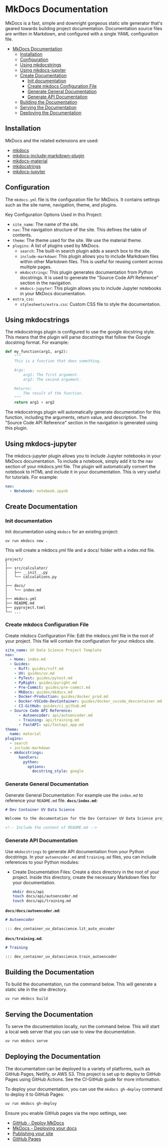 # MkDocs Documentation

MkDocs is a fast, simple and downright gorgeous static site generator that's geared towards building project documentation. Documentation source files are written in Markdown, and configured with a single YAML configuration file.

- [MkDocs Documentation](#mkdocs-documentation)
  - [Installation](#installation)
  - [Configuration](#configuration)
  - [Using mkdocstrings](#using-mkdocstrings)
  - [Using mkdocs-jupyter](#using-mkdocs-jupyter)
  - [Create Documentation](#create-documentation)
    - [Init documentation](#init-documentation)
    - [Create mkdocs Configuration File](#createmkdocsconfiguration-file)
    - [Generate General Documentation](#generate-general-documentation)
    - [Generate API Documentation](#generate-api-documentation)
  - [Building the Documentation](#building-the-documentation)
  - [Serving the Documentation](#serving-the-documentation)
  - [Deploying the Documentation](#deploying-the-documentation)

## Installation

MkDocs and the related extensions are used:

- [mkdocs](https://www.mkdocs.org/)
- [mkdocs-include-markdown-plugin](https://github.com/mondeja/mkdocs-include-markdown-plugin#documentation)
- [mkdocs-material](https://squidfunk.github.io/mkdocs-material/)
- [mkdocstrings](https://mkdocstrings.github.io/)
- [mkdocs-jupyter](https://github.com/danielfrg/mkdocs-jupyter)

## Configuration

The `mkdocs.yml` file is the configuration file for MkDocs. It contains settings such as the site name, navigation, theme, and plugins.

Key Configuration Options Used in this Project:

- `site_name`: The name of the site.
- `nav`: The navigation structure of the site. This defines the table of contents.
- `theme`: The theme used for the site. We use the material theme.
- `plugins`: A list of plugins used by MkDocs.
  - `search`: The built-in search plugin adds a search box to the site.
  - `include-markdown`: This plugin allows you to include Markdown files within other Markdown files. This is useful for reusing content across multiple pages.
  - `mkdocstrings`: This plugin generates documentation from Python docstrings. It is used to generate the "Source Code API Reference" section in the navigation.
  - `mkdocs-jupyter`: This plugin allows you to include Jupyter notebooks in your MkDocs documentation.
- `extra_css`:
  - `stylesheets/extra.css`: Custom CSS file to style the documentation.

## Using mkdocstrings

The mkdocstrings plugin is configured to use the google docstring style. This means that the plugin will parse docstrings that follow the Google docstring format. For example:

```Python
def my_function(arg1, arg2):
    """
    This is a function that does something.

    Args:
        arg1: The first argument.
        arg2: The second argument.

    Returns:
        The result of the function.
    """
    return arg1 + arg2
```

The mkdocstrings plugin will automatically generate documentation for this function, including the arguments, return value, and description. The "Source Code API Reference" section in the navigation is generated using this plugin.

## Using mkdocs-jupyter

The mkdocs-jupyter plugin allows you to include Jupyter notebooks in your MkDocs documentation. To include a notebook, simply add it to the nav section of your mkdocs.yml file. The plugin will automatically convert the notebook to HTML and include it in your documentation. This is very useful for tutorials. For example:

```yaml
nav:
  - Notebook: notebook.ipynb
```

## Create Documentation

### Init documentation

Init documentation using `mkdocs` for an existing project:

```shell
uv run mkdocs new .
```

This will create a mkdocs.yml file and a docs/ folder with a index.md file.

```Text
project/
│
├── src/calculator/
│   ├── __init__.py
│   └── calculations.py
│
├── docs/
│   └── index.md
│
├── mkdocs.yml
├── README.md
├── pyproject.toml
└── ...
```

### Create mkdocs Configuration File

Create mkdocs Configuration File: Edit the mkdocs.yml file in the root of your project. This file will contain the configuration for your mkdocs site.

```yaml
site_name: UV Data Science Project Template
nav:
  - Home: index.md
  - Guides:
    - Ruff: guides/ruff.md
    - UV: guides/uv.md
    - PyTest: guides/pytest.md
    - PyRight: guides/pyright.md
    - Pre-Commit: guides/pre-commit.md
    - MkDocs: guides/mkdocs.md
    - Docker-Production: guides/docker_prod.md
    - Docker-VSCode-DevContainer: guides/docker_vscode_devcontainer.md
    - CI-GitHub: guides/ci_github.md
  - Source Code API Reference:
      - Autoencoder: api/autoencoder.md
      - Training: api/training.md
      - FastAPI: api/fastapi_app.md
theme:
  name: material
plugins:
  - search
  - include-markdown
  - mkdocstrings:
      handlers:
        python:
          options:
            docstring_style: google
```

### Generate General Documentation

Generate General Documentation: For example use the `index.md` to reference your `README.md` file.
**`docs/index.md`:**

```md
# Dev Container UV Data Science

Welcome to the documentation for the Dev Container UV Data Science project.

<!-- Include the content of README.md -->
```

### Generate API Documentation

Use `mkdocstrings` to generate API documentation from your Python docstrings. In your `autoencoder.md` and `training.md` files, you can include references to your Python modules:

- Create Documentation Files: Create a docs directory in the root of your project. Inside this directory, create the necessary Markdown files for your documentation.

    ```bash
    mkdir docs/api
    touch docs/api/autoencoder.md
    touch docs/api/training.md
    ```

**`docs/docs/autoencoder.md`:**

```Markdown
# Autoencoder

::: dev_container_uv_datascience.lit_auto_encoder
```

**`docs/training.md`:**

```Markdown
# Training

::: dev_container_uv_datascience.train_autoencoder
```

## Building the Documentation

To build the documentation, run the command below. This will generate a static site in the site directory.

```bash
uv run mkdocs build
```

## Serving the Documentation

To serve the documentation locally, run the command below. This will start a local web server that you can use to view the documentation.

```bash
uv run mkdocs serve
```

## Deploying the Documentation

The documentation can be deployed to a variety of platforms, such as GitHub Pages, Netlify, or AWS S3. This project is set up to deploy to GitHub Pages using GitHub Actions. See the CI-GitHub guide for more information.

To deploy your documentation, you can use the `mkdocs gh-deploy` command to deploy it to GitHub Pages:

```bash
uv run mkdocs gh-deploy
```

Ensure you enable GitHub pages via the repo settings, see:

- [GitHub - Deploy MkDocs](https://github.com/marketplace/actions/deploy-mkdocs)
- [MkDocs - Deploying your docs](https://www.mkdocs.org/user-guide/deploying-your-docs/#read-the-docs)
- [Publishing your site](https://squidfunk.github.io/mkdocs-material/publishing-your-site/?h=deploy#with-github-actions)
- [GitHub Pages](https://pages.github.com/)
